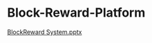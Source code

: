 # Block-Reward-Platform
 [BlockReward System.pptx](https://github.com/V-perseus/Block-Reward-Platform/files/9885189/BlockReward.System.pptx)
